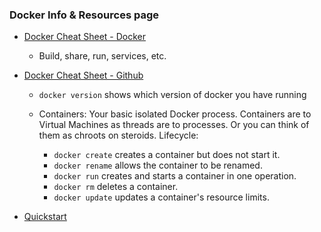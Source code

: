 ### Docker Info & Resources page

- [Docker Cheat Sheet - Docker](https://www.docker.com/sites/default/files/d8/2019-09/docker-cheat-sheet.pdf)
    - Build, share, run, services, etc.
    
- [Docker Cheat Sheet - Github](https://github.com/wsargent/docker-cheat-sheet#containers)
    - ```docker version``` shows which version of docker you have running
    
    - Containers: Your basic isolated Docker process. Containers are to Virtual Machines as threads are to processes. Or you can think of them as chroots on steroids.
Lifecycle:

        - ```docker create``` creates a container but does not start it.
        - ```docker rename``` allows the container to be renamed.
        - ```docker run``` creates and starts a container in one operation.
        - ```docker rm``` deletes a container.
        - ```docker update``` updates a container's resource limits.


- [Quickstart](https://docs.docker.com/get-started/)


